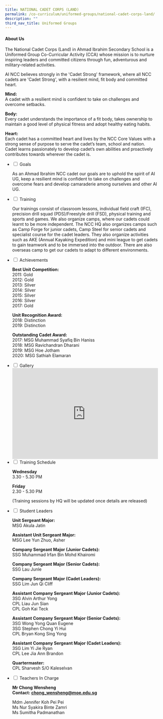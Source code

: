 ```yaml
---
title: NATIONAL CADET CORPS (LAND)
permalink: /co-curriculum/uniformed-groups/national-cadet-corps-land/
description: ""
third_nav_title: Uniformed Groups
---
```


<h4><strong>About Us</strong></h4>
<p>The National Cadet Corps (Land) in Ahmad Ibrahim Secondary School is a Uniformed Group Co-Curricular Activity (CCA) whose mission is to nurture inspiring leaders and committed citizens through fun, adventurous and military-related activities.</p>
<p>AI NCC believes strongly in the 'Cadet Strong' framework, where all NCC cadets are 'Cadet Strong', with a resilient mind, fit body and committed heart.</p>
<p><strong>Mind:<br /></strong>A cadet with a resilient mind is confident to take on challenges and overcome setbacks.</p>
<p><strong>Body:<br /></strong>Every cadet understands the importance of a fit body, takes ownership to maintain a good level of physical fitness and adopt healthy eating habits.</p>
<p><strong>Heart:<br /></strong>Each cadet has a committed heart and lives by the NCC Core Values with a strong sense of purpose to serve the cadet&rsquo;s team, school and nation. Cadet learns passionately to develop cadet&rsquo;s own abilities and proactively contributes towards wherever the cadet is.</p>
<ul class="jekyllcodex_accordion">
<li><input id="accordion1" type="checkbox" /> <label for="accordion1">Goals</label>
<div>
<p>As an Ahmad Ibrahim NCC cadet our goals are to uphold the spirit of AI UG, keep a resilient mind is confident to take on challenges and overcome fears and develop camaraderie among ourselves and other AI UG.</p>
</div>
</li>
<li><input id="accordion2" type="checkbox" /> <label for="accordion2">Training</label>
<div>
<p>Our trainings consist of classroom lessons, individual field craft (IFC), precision drill squad (PDS)/Freestyle drill (FSD), physical training and sports and games. We also organize camps, where our cadets could learnt to be more independent. The NCC HQ also organizes camps such as Camp Forge for junior cadets, Camp Steel for senior cadets and specialist course for the cadet leaders. They also organize activities such as AKE (Annual Kayaking Expedition) and mini league to get cadets to gain teamwork and to be immersed into the outdoor. There are also overseas camp to get our cadets to adapt to different environments.</p>
</div>
</li>
<li><input id="accordion3" type="checkbox" /> <label for="accordion3">Achievements</label>
<div>
<p><strong>Best Unit Competition:<br /></strong>2011: Gold<br />2012: Gold<br />2013: Silver<br />2014: Silver<br />2015: Silver<br />2016: Silver<br />2017: Gold</p>
<p><strong>Unit Recognition Award:<br /></strong>2018: Distinction<br />2019: Distinction</p>
<p><strong>Outstanding Cadet Award:<br /></strong>2017: MSG Muhammad Syafiq Bin Haniss<br />2018: MSG Ravichandran Dharani<br />2019: MSG Hoe Jotham<br />2020: MSG Sathiah Elamaran</p>
</div>
</li>
<li><input id="accordion5" type="checkbox" /> <label for="accordion5">Gallery</label>
<div>
<iframe src="https://docs.google.com/presentation/d/e/2PACX-1vSoev-Z05BRhWLIKCZAgzij5hxPM4T-kk5Ub2LmUwJHym2WRgviTUsUS_-iaGL1tgLrFPwLipWXwGTQ/embed?start=false&loop=false&delayms=5000" frameborder="0" width="480" height="299" allowfullscreen="true"></iframe>
</div>
</li>
<li><input id="accordion6" type="checkbox" /> <label for="accordion6">Training Schedule</label>
<div>
<p><strong>Wednesday<br /></strong>3.30 - 5.30 PM</p>
<p><strong>Friday<br /></strong>2.30 - 5.30 PM</p>
<p>(Training sessions by HQ will be updated once details are released)</p>
</div>
</li>
<li><input id="accordion7" type="checkbox" /> <label for="accordion7">Student Leaders</label>
<div>
<p><strong>Unit Sergeant Major:<br /></strong>MSG Akula Jatin</p>
<p><strong>Assistant Unit Sergeant Major:<br /></strong>MSG Lee Yun Zhuo, Asher</p>
<p><strong>Company Sergeant Major (Junior Cadets):<br /></strong>SSG Muhammad Irfan Bin Mohd Khairomi&nbsp;</p>
<p><strong>Company Sergeant Major (Senior Cadets):<br /></strong>SSG Lau Junle&nbsp;</p>
<p><strong>Company Sergeant Major (Cadet Leaders):<br /></strong>SSG Lim Jun Qi Cliff&nbsp;</p>
<p><strong>Assistant Company Sergeant Major (Junior Cadets):<br /></strong>3SG Alvin Arthur Yong<br />CPL Liau Jun Sian<br />CPL Goh Kai Teck&nbsp;</p>
<p><strong>Assistant Company Sergeant Major (Senior Cadets):<br /></strong>3SG Wong Yong Quan Eugene<br />3SG Stephen Chong Yi Hui<br />CPL Bryan Kong Sing Yong&nbsp;</p>
<p><strong>Assistant Company Sergeant Major (Cadet Leaders):<br /></strong>3SG Lim Yi Jie Ryan<br />CPL Lee Jia Ann Brandon&nbsp;</p>
<p><strong>Quartermaster:<br /></strong>CPL Sharvesh S/O Kaleselvan</p>
</div>
</li>
<li><input id="accordion8" type="checkbox" /> <label for="accordion8">Teachers In Charge</label>
<div>
<p><strong>Mr Chong Wensheng<br /></strong><strong>Contact:&nbsp;<a href="mailto:tan_boon_cheong_marc@moe.edu.sg" target="">chong_wensheng@moe.edu.sg</a></strong></p>
<p>Mdm Jennifer Koh Pei Pei<br />Ms Nur Syakira Binte Zamri<br />Ms Sumitha Padmanathan</p>
</div>
</li>
</ul>